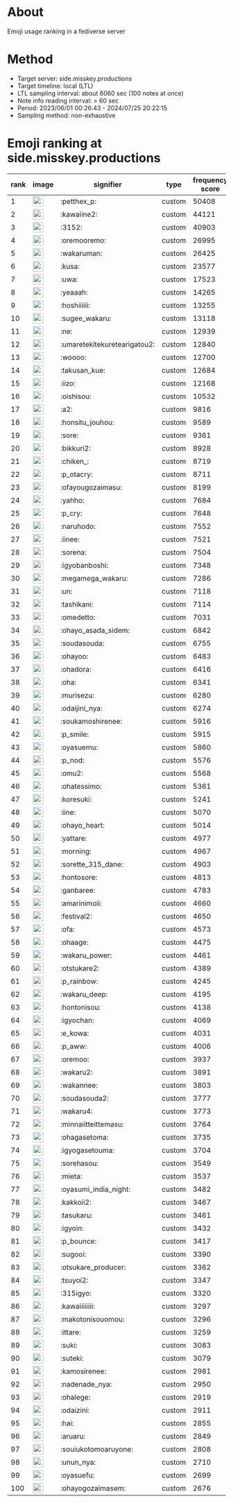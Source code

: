 # About
Emoji usage ranking in a fediverse server

# Method
- Target server: side.misskey.productions
- Target timeline: local (LTL)
- LTL sampling interval: about 6060 sec (100 notes at once)
- Note info reading interval: > 60 sec
- Period: 2023/06/01 00:26:43 - 2024/07/25 20:22:15 
- Sampling method: non-exhaustive

# Emoji ranking at side.misskey.productions

|rank|image|signifier|type|frequency score|
|----|----|----|----|----|
|1|<img height="24" src="https://side.misskey.productions/emoji/petthex_p.webp">|:petthex_p:|custom|50408|
|2|<img height="24" src="https://side.misskey.productions/emoji/kawaiine2.webp">|:kawaiine2:|custom|44121|
|3|<img height="24" src="https://side.misskey.productions/emoji/3152.webp">|:3152:|custom|40903|
|4|<img height="24" src="https://side.misskey.productions/emoji/oremooremo.webp">|:oremooremo:|custom|26995|
|5|<img height="24" src="https://side.misskey.productions/emoji/wakaruman.webp">|:wakaruman:|custom|26425|
|6|<img height="24" src="https://side.misskey.productions/emoji/kusa.webp">|:kusa:|custom|23577|
|7|<img height="24" src="https://side.misskey.productions/emoji/uwa.webp">|:uwa:|custom|17523|
|8|<img height="24" src="https://side.misskey.productions/emoji/yeaaah.webp">|:yeaaah:|custom|14265|
|9|<img height="24" src="https://side.misskey.productions/emoji/hoshiiiiii.webp">|:hoshiiiiii:|custom|13255|
|10|<img height="24" src="https://side.misskey.productions/emoji/sugee_wakaru.webp">|:sugee_wakaru:|custom|13118|
|11|<img height="24" src="https://side.misskey.productions/emoji/ne.webp">|:ne:|custom|12939|
|12|<img height="24" src="https://side.misskey.productions/emoji/umaretekitekuretearigatou2.webp">|:umaretekitekuretearigatou2:|custom|12840|
|13|<img height="24" src="https://side.misskey.productions/emoji/woooo.webp">|:woooo:|custom|12700|
|14|<img height="24" src="https://side.misskey.productions/emoji/takusan_kue.webp">|:takusan_kue:|custom|12684|
|15|<img height="24" src="https://side.misskey.productions/emoji/iizo.webp">|:iizo:|custom|12168|
|16|<img height="24" src="https://side.misskey.productions/emoji/oishisou.webp">|:oishisou:|custom|10532|
|17|<img height="24" src="https://side.misskey.productions/emoji/a2.webp">|:a2:|custom|9816|
|18|<img height="24" src="https://side.misskey.productions/emoji/honsitu_jouhou.webp">|:honsitu_jouhou:|custom|9589|
|19|<img height="24" src="https://side.misskey.productions/emoji/sore.webp">|:sore:|custom|9361|
|20|<img height="24" src="https://side.misskey.productions/emoji/bikkuri2.webp">|:bikkuri2:|custom|8928|
|21|<img height="24" src="https://side.misskey.productions/emoji/chiken_.webp">|:chiken_:|custom|8719|
|22|<img height="24" src="https://side.misskey.productions/emoji/p_otacry.webp">|:p_otacry:|custom|8711|
|23|<img height="24" src="https://side.misskey.productions/emoji/ofayougozaimasu.webp">|:ofayougozaimasu:|custom|8199|
|24|<img height="24" src="https://side.misskey.productions/emoji/yahho.webp">|:yahho:|custom|7684|
|25|<img height="24" src="https://side.misskey.productions/emoji/p_cry.webp">|:p_cry:|custom|7648|
|26|<img height="24" src="https://side.misskey.productions/emoji/naruhodo.webp">|:naruhodo:|custom|7552|
|27|<img height="24" src="https://side.misskey.productions/emoji/iinee.webp">|:iinee:|custom|7521|
|28|<img height="24" src="https://side.misskey.productions/emoji/sorena.webp">|:sorena:|custom|7504|
|29|<img height="24" src="https://side.misskey.productions/emoji/igyobanboshi.webp">|:igyobanboshi:|custom|7348|
|30|<img height="24" src="https://side.misskey.productions/emoji/megamega_wakaru.webp">|:megamega_wakaru:|custom|7286|
|31|<img height="24" src="https://side.misskey.productions/emoji/un.webp">|:un:|custom|7118|
|32|<img height="24" src="https://side.misskey.productions/emoji/tashikani.webp">|:tashikani:|custom|7114|
|33|<img height="24" src="https://side.misskey.productions/emoji/omedetto.webp">|:omedetto:|custom|7031|
|34|<img height="24" src="https://side.misskey.productions/emoji/ohayo_asada_sidem.webp">|:ohayo_asada_sidem:|custom|6842|
|35|<img height="24" src="https://side.misskey.productions/emoji/soudasouda.webp">|:soudasouda:|custom|6755|
|36|<img height="24" src="https://side.misskey.productions/emoji/ohayoo.webp">|:ohayoo:|custom|6483|
|37|<img height="24" src="https://side.misskey.productions/emoji/ohadora.webp">|:ohadora:|custom|6416|
|38|<img height="24" src="https://side.misskey.productions/emoji/oha.webp">|:oha:|custom|6341|
|39|<img height="24" src="https://side.misskey.productions/emoji/murisezu.webp">|:murisezu:|custom|6280|
|40|<img height="24" src="https://side.misskey.productions/emoji/odaijini_nya.webp">|:odaijini_nya:|custom|6274|
|41|<img height="24" src="https://side.misskey.productions/emoji/soukamoshirenee.webp">|:soukamoshirenee:|custom|5916|
|42|<img height="24" src="https://side.misskey.productions/emoji/p_smile.webp">|:p_smile:|custom|5915|
|43|<img height="24" src="https://side.misskey.productions/emoji/oyasuemu.webp">|:oyasuemu:|custom|5860|
|44|<img height="24" src="https://side.misskey.productions/emoji/p_nod.webp">|:p_nod:|custom|5576|
|45|<img height="24" src="https://side.misskey.productions/emoji/omu2.webp">|:omu2:|custom|5568|
|46|<img height="24" src="https://side.misskey.productions/emoji/ohatessimo.webp">|:ohatessimo:|custom|5361|
|47|<img height="24" src="https://side.misskey.productions/emoji/koresuki.webp">|:koresuki:|custom|5241|
|48|<img height="24" src="https://side.misskey.productions/emoji/iine.webp">|:iine:|custom|5070|
|49|<img height="24" src="https://side.misskey.productions/emoji/ohayo_heart.webp">|:ohayo_heart:|custom|5014|
|50|<img height="24" src="https://side.misskey.productions/emoji/yattare.webp">|:yattare:|custom|4977|
|51|<img height="24" src="https://side.misskey.productions/emoji/morning.webp">|:morning:|custom|4967|
|52|<img height="24" src="https://side.misskey.productions/emoji/sorette_315_dane.webp">|:sorette_315_dane:|custom|4903|
|53|<img height="24" src="https://side.misskey.productions/emoji/hontosore.webp">|:hontosore:|custom|4813|
|54|<img height="24" src="https://side.misskey.productions/emoji/ganbaree.webp">|:ganbaree:|custom|4783|
|55|<img height="24" src="https://side.misskey.productions/emoji/amarinimoii.webp">|:amarinimoii:|custom|4660|
|56|<img height="24" src="https://side.misskey.productions/emoji/festival2.webp">|:festival2:|custom|4650|
|57|<img height="24" src="https://side.misskey.productions/emoji/ofa.webp">|:ofa:|custom|4573|
|58|<img height="24" src="https://side.misskey.productions/emoji/ohaage.webp">|:ohaage:|custom|4475|
|59|<img height="24" src="https://side.misskey.productions/emoji/wakaru_power.webp">|:wakaru_power:|custom|4461|
|60|<img height="24" src="https://side.misskey.productions/emoji/otstukare2.webp">|:otstukare2:|custom|4389|
|61|<img height="24" src="https://side.misskey.productions/emoji/p_rainbow.webp">|:p_rainbow:|custom|4245|
|62|<img height="24" src="https://side.misskey.productions/emoji/wakaru_deep.webp">|:wakaru_deep:|custom|4195|
|63|<img height="24" src="https://side.misskey.productions/emoji/hontonisou.webp">|:hontonisou:|custom|4138|
|64|<img height="24" src="https://side.misskey.productions/emoji/igyochan.webp">|:igyochan:|custom|4069|
|65|<img height="24" src="https://side.misskey.productions/emoji/e_kowa.webp">|:e_kowa:|custom|4031|
|66|<img height="24" src="https://side.misskey.productions/emoji/p_aww.webp">|:p_aww:|custom|4006|
|67|<img height="24" src="https://side.misskey.productions/emoji/oremoo.webp">|:oremoo:|custom|3937|
|68|<img height="24" src="https://side.misskey.productions/emoji/wakaru2.webp">|:wakaru2:|custom|3891|
|69|<img height="24" src="https://side.misskey.productions/emoji/wakannee.webp">|:wakannee:|custom|3803|
|70|<img height="24" src="https://side.misskey.productions/emoji/soudasouda2.webp">|:soudasouda2:|custom|3777|
|71|<img height="24" src="https://side.misskey.productions/emoji/wakaru4.webp">|:wakaru4:|custom|3773|
|72|<img height="24" src="https://side.misskey.productions/emoji/minnaiitteittemasu.webp">|:minnaiitteittemasu:|custom|3764|
|73|<img height="24" src="https://side.misskey.productions/emoji/ohagasetoma.webp">|:ohagasetoma:|custom|3735|
|74|<img height="24" src="https://side.misskey.productions/emoji/igyogasetouma.webp">|:igyogasetouma:|custom|3704|
|75|<img height="24" src="https://side.misskey.productions/emoji/sorehasou.webp">|:sorehasou:|custom|3549|
|76|<img height="24" src="https://side.misskey.productions/emoji/mieta.webp">|:mieta:|custom|3537|
|77|<img height="24" src="https://side.misskey.productions/emoji/oyasumi_india_night.webp">|:oyasumi_india_night:|custom|3482|
|78|<img height="24" src="https://side.misskey.productions/emoji/kakkoii2.webp">|:kakkoii2:|custom|3467|
|79|<img height="24" src="https://side.misskey.productions/emoji/tasukaru.webp">|:tasukaru:|custom|3461|
|80|<img height="24" src="https://side.misskey.productions/emoji/igyoin.webp">|:igyoin:|custom|3432|
|81|<img height="24" src="https://side.misskey.productions/emoji/p_bounce.webp">|:p_bounce:|custom|3417|
|82|<img height="24" src="https://side.misskey.productions/emoji/sugooi.webp">|:sugooi:|custom|3390|
|83|<img height="24" src="https://side.misskey.productions/emoji/otsukare_producer.webp">|:otsukare_producer:|custom|3362|
|84|<img height="24" src="https://side.misskey.productions/emoji/tsuyoi2.webp">|:tsuyoi2:|custom|3347|
|85|<img height="24" src="https://side.misskey.productions/emoji/315igyo.webp">|:315igyo:|custom|3320|
|86|<img height="24" src="https://side.misskey.productions/emoji/kawaiiiiiiii.webp">|:kawaiiiiiiii:|custom|3297|
|87|<img height="24" src="https://side.misskey.productions/emoji/makotonisouomou.webp">|:makotonisouomou:|custom|3296|
|88|<img height="24" src="https://side.misskey.productions/emoji/ittare.webp">|:ittare:|custom|3259|
|89|<img height="24" src="https://side.misskey.productions/emoji/suki.webp">|:suki:|custom|3083|
|90|<img height="24" src="https://side.misskey.productions/emoji/suteki.webp">|:suteki:|custom|3079|
|91|<img height="24" src="https://side.misskey.productions/emoji/kamosirenee.webp">|:kamosirenee:|custom|2981|
|92|<img height="24" src="https://side.misskey.productions/emoji/nadenade_nya.webp">|:nadenade_nya:|custom|2950|
|93|<img height="24" src="https://side.misskey.productions/emoji/ohalege.webp">|:ohalege:|custom|2919|
|94|<img height="24" src="https://side.misskey.productions/emoji/odaizini.webp">|:odaizini:|custom|2911|
|95|<img height="24" src="https://side.misskey.productions/emoji/hai.webp">|:hai:|custom|2855|
|96|<img height="24" src="https://side.misskey.productions/emoji/aruaru.webp">|:aruaru:|custom|2849|
|97|<img height="24" src="https://side.misskey.productions/emoji/souiukotomoaruyone.webp">|:souiukotomoaruyone:|custom|2808|
|98|<img height="24" src="https://side.misskey.productions/emoji/unun_nya.webp">|:unun_nya:|custom|2710|
|99|<img height="24" src="https://side.misskey.productions/emoji/oyasuefu.webp">|:oyasuefu:|custom|2699|
|100|<img height="24" src="https://side.misskey.productions/emoji/ohayogozaimasem.webp">|:ohayogozaimasem:|custom|2676|
